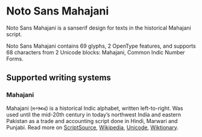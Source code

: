 
# Noto Sans Mahajani

Noto Sans Mahajani is a sanserif design for texts in the historical Mahajani script. 

Noto Sans Mahajani contains 69 glyphs, 2 OpenType features, and supports 68 characters from 2 Unicode blocks: Mahajani, Common Indic Number Forms.


## Supported writing systems


### Mahajani

Mahajani (𑅬𑅱𑅛𑅧𑅑‎) is a historical Indic alphabet, written left-to-right. Was used until the mid-20th century in today’s northwest India and eastern Pakistan as a trade and accounting script done in Hindi, Marwari and Punjabi. Read more on [ScriptSource](https://scriptsource.org/scr/Mahj), [Wikipedia](https://en.wikipedia.org/wiki/ISO_15924:Mahj), [Unicode](https://www.unicode.org/versions/Unicode13.0.0/ch15.pdf#G89564), [Wiktionary](https://en.wiktionary.org/wiki/Category:Mahajani_script).

